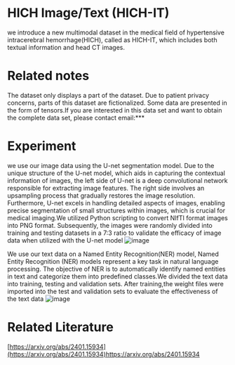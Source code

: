 # HICH Image/Text (HICH-IT)
we introduce a new multimodal dataset in the medical field of hypertensive intracerebral hemorrhage(HICH), called as HICH-IT, which includes both textual information and head CT images.
# Related notes
The dataset only displays a part of the dataset. Due to patient privacy concerns, parts of this dataset are fictionalized. Some data are presented in the form of tensors.If you are interested in this data set and want to obtain the complete data set, please contact email:***
# Experiment
we use our image data using the U-net segmentation model. Due to the unique structure of the U-net model, which aids in capturing the contextual information of images, the left side of U-net is a deep convolutional network responsible for extracting image features. The right side involves an upsampling process that gradually restores the image resolution. Furthermore, U-net excels in handling detailed aspects of images, enabling precise segmentation of small structures within images, which is crucial for medical imaging.We utilized Python scripting to convert NIfTI format images into PNG format. Subsequently, the images were randomly divided into training and testing datasets in a 7:3 ratio to validate the efficacy of image data when utilized with the U-net model
![image](https://github.com/CYBUS123456/HICH-IT-Datasets/assets/154394829/b356dbbe-cc61-48d7-8414-ffbbe8e0e701)

We use our text data on a Named Entity Recognition(NER) model, Named Entity Recognition (NER) models represent a key task in natural language processing. The objective of NER is to automatically identify named entities in text and categorize them into predefined classes.We divided the text data into training, testing and validation sets. After training,the weight files were imported into the test and validation sets to evaluate the effectiveness of the text data
![image](https://github.com/CYBUS123456/HICH-IT-Datasets/assets/154394829/11835906-cd8b-4240-adff-0cc39c57b6ce)
# Related Literature
[https://arxiv.org/abs/2401.15934](https://arxiv.org/abs/2401.15934)https://arxiv.org/abs/2401.15934
